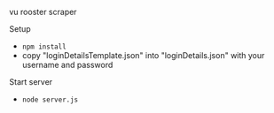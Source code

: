 vu rooster scraper

Setup
- `npm install`
- copy "loginDetailsTemplate.json" into "loginDetails.json" with your username and password

Start server
- `node server.js`
